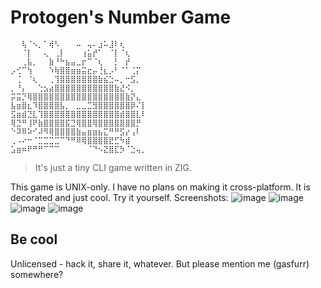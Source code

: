 # Protogen's Number Game
```
⠀⠀⢧⠈⠢⡀⠁⢾⠣⠀⠀⠀⠤⠀⢤⠄⣰⠥⣸⠇⢆⠀⠀⠀ 
⠀⠀⠈⡇⠀⠀⢄⠀⢀⡇⠀⠀⠀⢰⣥⡞⠁⠀⠈⡇⠈⢆⠀⠀ 
⠀⠀⢀⣧⡀⠀⠀⣷⠘⠓⣦⣤⣀⡖⠉⠈⢆⠀⠀⡃⠀⡞⠀⠀ 
⡠⢊⠉⢳⠀⠀⠀⠱⢷⣿⣿⣶⣶⣭⣖⡤⢘⣆⡠⠃⠈⠁⢈⡍ 
⠀⢈⠀⠈⢆⠀⠀⢀⢹⣿⣿⣿⣿⣿⣿⣿⣷⣮⣑⠤⡀⠒⣫⡀ 
⡀⠘⡄⠀⠀⢑⣢⣴⣿⣿⣿⣿⣿⣿⣿⣿⣿⣿⣿⣷⣜⠪⡀⠀ 
⡭⣭⡙⢿⣿⣿⣿⣿⣿⣿⣿⣿⣿⣿⣿⣿⣿⣿⣿⣿⣿⣷⡝⣄⠀
⣧⣶⣿⣆⠹⣿⣿⣿⣿⣧⡀⠀⣀⣀⣉⣻⣿⣿⣿⣿⣿⣿⡿⠌⡇
⣫⣶⣾⣙⣇⢹⣿⣿⣿⣿⣿⣿⣿⣿⣿⣿⣿⣿⣿⣿⣾⣿⣿⣇⠇
⢿⣙⠛⢸⠟⣷⣿⣿⣿⣿⣯⣙⢿⣿⣿⢿⣿⣿⣿⣿⣿⣿⣿⡛⠀
⠑⠽⠿⠵⠊⠼⠻⢿⣿⣿⣿⣿⣷⣤⣶⣶⣦⣍⠛⠛⣫⡔⢠⠇⠀
⢀⠠⠔⠒⠈⣉⣉⣉⣉⠉⠙⠛⠿⢿⣿⣿⣿⣿⣟⣋⠳⣾⠀⠀⠀
⣡⣶⠶⠟⠛⠛⠉⠉⠉⠀⠀⠀⠀⠀⠈⠙⠢⣝⣿⣏⡳⠈⣑⢤⡀
```
> It's just a tiny CLI game written in ZIG.

This game is UNIX-only. I have no plans on making it cross-platform. It is decorated and just cool. Try it yourself.
Screenshots:
![image](https://github.com/user-attachments/assets/8ad4534d-c247-46d6-a736-1e17d6f9c591)
![image](https://github.com/user-attachments/assets/ed209895-c5ea-4628-bc93-11449af062e2)
![image](https://github.com/user-attachments/assets/5e0ddf45-30d3-4900-8dcd-8e4db3c07369)
![image](https://github.com/user-attachments/assets/3742817c-932e-426c-9618-dbd8f8906c0d)


## Be cool

Unlicensed - hack it, share it, whatever.
But please mention me (gasfurr) somewhere?
